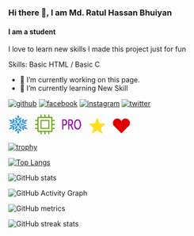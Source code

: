 ### Hi there 👋, I am Md. Ratul Hassan Bhuiyan 
#### I am a student 
I love to learn new skills 
I made this project just for fun

Skills:  Basic HTML / Basic C

- 🔭 I’m currently working on this page. 
- 🌱 I’m currently learning New Skill 


[<img src='https://cdn.jsdelivr.net/npm/simple-icons@3.0.1/icons/github.svg' alt='github' height='40'>](https://github.com/InnovateRatul)  [<img src='https://cdn.jsdelivr.net/npm/simple-icons@3.0.1/icons/facebook.svg' alt='facebook' height='40'>](https://www.facebook.com/InnovateRatul)  [<img src='https://cdn.jsdelivr.net/npm/simple-icons@3.0.1/icons/instagram.svg' alt='instagram' height='40'>](https://www.instagram.com/InnovateRatul/)  [<img src='https://cdn.jsdelivr.net/npm/simple-icons@3.0.1/icons/twitter.svg' alt='twitter' height='40'>](https://twitter.com/InnovateRatul)  

<a href='https://archiveprogram.github.com/'><img src='https://raw.githubusercontent.com/acervenky/animated-github-badges/master/assets/acbadge.gif' width='40' height='40'></a> <a href='https://docs.github.com/en/developers'><img src='https://raw.githubusercontent.com/acervenky/animated-github-badges/master/assets/devbadge.gif' width='40' height='40'></a> <a href='https://github.com/pricing'><img src='https://raw.githubusercontent.com/acervenky/animated-github-badges/master/assets/pro.gif' width='40' height='40'></a> <a href='https://stars.github.com/'><img src='https://raw.githubusercontent.com/acervenky/animated-github-badges/master/assets/starbadge.gif' width='35' height='35'></a> <a href='https://docs.github.com/en/github/supporting-the-open-source-community-with-github-sponsors'><img src='https://raw.githubusercontent.com/acervenky/animated-github-badges/master/assets/sponsorbadge.gif' width='35' height='35'></a> 

[![trophy](https://github-profile-trophy.vercel.app/?username=InnovateRatul)](https://github.com/ryo-ma/github-profile-trophy)

[![Top Langs](https://github-readme-stats.vercel.app/api/top-langs/?username=InnovateRatul)](https://github.com/anuraghazra/github-readme-stats)

![GitHub stats](https://github-readme-stats.vercel.app/api?username=InnovateRatul&show_icons=true&count_private=true)  

![GitHub Activity Graph](https://activity-graph.herokuapp.com/graph?username=InnovateRatul)  

![GitHub metrics](https://metrics.lecoq.io/InnovateRatul)  

![GitHub streak stats](https://streak-stats.demolab.com/?user=InnovateRatul)  

